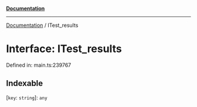 [**Documentation**](../README.md)

***

[Documentation](../README.md) / ITest\_results

# Interface: ITest\_results

Defined in: main.ts:239767

## Indexable

\[`key`: `string`\]: `any`
